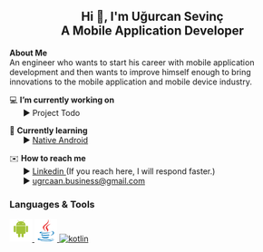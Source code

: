 <h2 align="center">Hi 👋, I'm Uğurcan Sevinç </br> A Mobile Application Developer </h2>

**About Me**<br/>
An engineer who wants to start his career with mobile application development and then wants to improve himself enough to bring innovations to the mobile application and mobile device industry. 

💻 **I’m currently working on**<br/>
   &nbsp;&nbsp;&nbsp;&nbsp;&nbsp;&nbsp;► Project Todo <br/>

📖 **Currently learning**<br/>
   &nbsp;&nbsp;&nbsp;&nbsp;&nbsp;&nbsp;► <a href="https://developer.android.com">Native Android</a><br/>
   

✉️ **How to reach me**<br/>
   &nbsp;&nbsp;&nbsp;&nbsp;&nbsp;&nbsp;► <a href="https://linkedin.com/in/ugrcaan" target="blank"> Linkedin </a> (If you reach here, I will respond faster.) <br/>
   &nbsp;&nbsp;&nbsp;&nbsp;&nbsp;&nbsp;► ugrcaan.business@gmail.com

<h3 align="left">Languages & Tools</h3> <a href="https://developer.android.com" target="_blank"> <img src="https://raw.githubusercontent.com/devicons/devicon/master/icons/android/android-original-wordmark.svg" alt="android" width="40" height="40"/> </a> <a href="https://www.java.com" target="_blank"> <img src="https://raw.githubusercontent.com/devicons/devicon/master/icons/java/java-original.svg" alt="java" width="40" height="40"/> </a> <a href="https://kotlinlang.org" target="_blank"> <img src="https://www.vectorlogo.zone/logos/kotlinlang/kotlinlang-icon.svg" alt="kotlin" width="40" height="40"/> </a> </p>



<!-- 
<h3 align="left">Algorithm</h3>
<a href="https://www.hackerrank.com/ugrcaan" target="blank"><img align="center" src="https://raw.githubusercontent.com/rahuldkjain/github-profile-readme-generator/master/src/images/icons/Social/hackerrank.svg" alt="ugrcaan" height="30" width="40" /></a>


<p><img align="left" src="https://github-readme-stats.vercel.app/api/top-langs?username=ugurcan-sevinc&show_icons=true&locale=en&layout=compact" alt="ugurcan-sevinc" /></p>
-->

